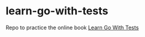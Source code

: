 # learn-go-with-tests
Repo to practice the online book [Learn Go With Tests](https://quii.gitbook.io/learn-go-with-tests)
